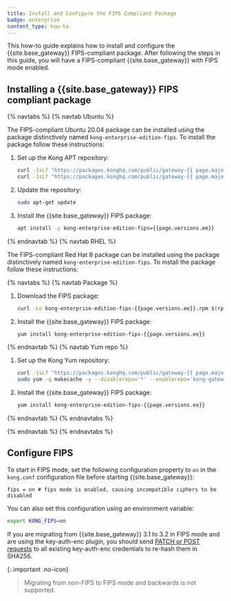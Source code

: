 ```yaml
---
title: Install and Configure the FIPS Compliant Package
badge: enterprise
content_type: how-to
---
```


This how-to guide explains how to install and configure the {{site.base_gateway}} FIPS-compliant package. After following the steps in this guide, you will have a FIPS-compliant {{site.base_gateway}} with FIPS mode enabled.

## Installing a {{site.base_gateway}} FIPS compliant package

{% navtabs %}
{% navtab Ubuntu %}

The FIPS-compliant Ubuntu 20.04 package can be installed using the package distinctively named `kong-enterprise-edition-fips`. To install the package follow these instructions:

1. Set up the Kong APT repository:
    ```bash
    curl -1sLf "https://packages.konghq.com/public/gateway-{{ page.major_minor_version }}/gpg.{{ gpg_key }}.key" |  gpg --dearmor >> /usr/share/keyrings/kong-gateway-{{ page.major_minor_version }}-archive-keyring.gpg
    curl -1sLf "https://packages.konghq.com/public/gateway-{{ page.major_minor_version }}/config.deb.txt?distro=ubuntu&codename=$(lsb_release -sc)" > /etc/apt/sources.list.d/kong-gateway-{{ page.major_minor_version }}.list
    ```

2. Update the repository:
    ```bash
    sudo apt-get update
    ```

3. Install the {{site.base_gateway}} FIPS package:

    ```sh
    apt install -y kong-enterprise-edition-fips={{page.versions.ee}}
    ```

{% endnavtab %}
{% navtab RHEL %}

The FIPS-compliant Red Hat 8 package can be installed using the package distinctively named `kong-enterprise-edition-fips`. To install the package follow these instructions:

{% navtabs %}
{% navtab Package %}

1. Download the FIPS package:

    ```sh
    curl -Lo kong-enterprise-edition-fips-{{page.versions.ee}}.rpm $(rpm --eval https://packages.konghq.com/public/gateway-{{ page.major_minor_version }}/rpm/el/%{rhel}/x86_64/kong-enterprise-edition-fips-{{page.versions.ee}}.rhel%{rhel}.amd64.rpm)
    ```

2. Install the {{site.base_gateway}} FIPS package:

    ```sh
    yum install kong-enterprise-edition-fips-{{page.versions.ee}}
    ```

{% endnavtab %}
{% navtab Yum repo %}
1. Set up the Kong Yum repository:

    ```bash
    curl -1sLf "https://packages.konghq.com/public/gateway-{{ page.major_minor_version }}/config.rpm.txt?distro=el&codename=$(rpm --eval '%{rhel}')" | sudo tee /etc/yum.repos.d/kong-gateway-{{ page.major_minor_version }}.repo
    sudo yum -q makecache -y --disablerepo='*' --enablerepo='kong-gateway-{{ page.major_minor_version }}'
    ```

2. Install the {{site.base_gateway}} FIPS package:

    ```sh
    yum install kong-enterprise-edition-fips-{{page.versions.ee}}
    ```

{% endnavtab %}
{% endnavtabs %}

{% endnavtab %}
{% endnavtabs %}

## Configure FIPS

To start in FIPS mode, set the following configuration property to `on` in the `kong.conf` configuration file before starting {{site.base_gateway}}:

```
fips = on # fips mode is enabled, causing incompatible ciphers to be disabled
```

You can also set this configuration using an environment variable:

```bash
export KONG_FIPS=on
```

If you are migrating from {{site.base_gateway}} 3.1 to 3.2 in FIPS mode and are using the key-auth-enc plugin, you should send [PATCH or POST requests](/hub/kong-inc/key-auth-enc/#create-a-key) to all existing key-auth-enc credentials to re-hash them in SHA256.

{:.important .no-icon}
> Migrating from non-FIPS to FIPS mode and backwards is not supported.